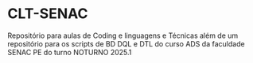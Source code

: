 # CLT-SENAC
Repositório para aulas de Coding e linguagens e Técnicas além de um repositório para os scripts de BD DQL e DTL do curso ADS da faculdade SENAC PE do turno NOTURNO 2025.1
